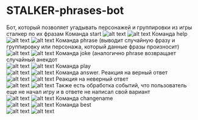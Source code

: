 # STALKER-phrases-bot
Бот, который позволяет угадывать персонажей и группировки из игры сталкер по их фразам
Команда start
![alt text](https://sun9-36.userapi.com/c856120/v856120423/231459/7u7PdKg89DM.jpg)
![alt text](https://sun9-34.userapi.com/c856120/v856120423/231472/gPJP6SNKXgw.jpg)
Команда help\
![alt text](https://sun9-57.userapi.com/c856120/v856120423/231462/DjsM9vZWRlg.jpg)
![alt text](https://sun9-13.userapi.com/c856120/v856120423/23147a/xWslnKiy6K8.jpg)
Команда phrase (выводит случайную фразу и группировку или персонажа, который данные фразы произносит)\
![alt text](https://sun9-64.userapi.com/c856120/v856120423/231482/CDGRaV4DC_g.jpg)
![alt text](https://sun9-43.userapi.com/c856120/v856120423/23148a/DKz561WDll0.jpg)
Команда joke (аналогично phrase возвращает случайный анекдот\
![alt text](https://sun9-35.userapi.com/c856120/v856120423/231492/8qy_olb423A.jpg)
![alt text](https://sun9-17.userapi.com/c856120/v856120423/231499/FwiU9dA5ZJI.jpg)
Команда play\
![alt text](https://sun9-47.userapi.com/c856120/v856120379/237106/vDHsN9htfsU.jpg)
![alt text](https://sun9-37.userapi.com/c856120/v856120379/23710d/f93MwMIuXEg.jpg)
Команда answer. Реакция на верный ответ\
![alt text](https://sun9-66.userapi.com/c856120/v856120379/237116/ri3Eb3616yI.jpg)
![alt text](https://sun9-19.userapi.com/c856120/v856120379/23711d/GLEUUYNg52I.jpg)
Реакция на неверный ответ\
![alt text](https://sun9-4.userapi.com/c856120/v856120379/237126/bXUg7Xr7W-M.jpg)
![alt text](https://sun9-46.userapi.com/c856120/v856120379/23712d/o48qvbTl8oA.jpg)
Также есть обработка событий, что пользователь еще не начал игру и в ответе не написал свой вариант\
![alt text](https://sun9-32.userapi.com/c856120/v856120379/237134/ZD_0SJ_hUNQ.jpg)
![alt text](https://sun9-41.userapi.com/c856120/v856120379/23713b/kqxZEHR5xGQ.jpg)
Команда changename\
![alt text](https://sun9-33.userapi.com/c856120/v856120379/23714a/jJlpCuccwp8.jpg)
![alt text](https://sun9-20.userapi.com/c856120/v856120379/237151/PyrVk3Lx0Gs.jpg)
Команда best\
![alt text](https://sun9-26.userapi.com/c856120/v856120379/23715f/VLh8xmgTlkg.jpg)
![alt text](https://sun9-50.userapi.com/c856120/v856120379/237158/hzWb-0Px3Jk.jpg)
